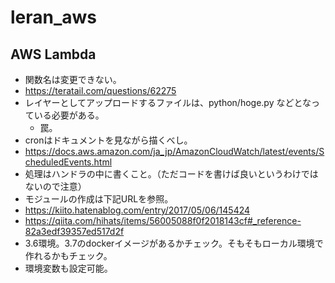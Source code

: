 # leran_aws

## AWS Lambda

- 関数名は変更できない。
 - https://teratail.com/questions/62275
- レイヤーとしてアップロードするファイルは、python/hoge.py などとなっている必要がある。
  - 罠。
- cronはドキュメントを見ながら描くべし。
 - https://docs.aws.amazon.com/ja_jp/AmazonCloudWatch/latest/events/ScheduledEvents.html
- 処理はハンドラの中に書くこと。（ただコードを書けば良いというわけではないので注意）
- モジュールの作成は下記URLを参照。
 - https://kiito.hatenablog.com/entry/2017/05/06/145424
 - https://qiita.com/hihats/items/56005088f0f2018143cf#_reference-82a3edf39357ed517d2f
  - 3.6環境。3.7のdockerイメージがあるかチェック。そもそもローカル環境で作れるかもチェック。
- 環境変数も設定可能。
